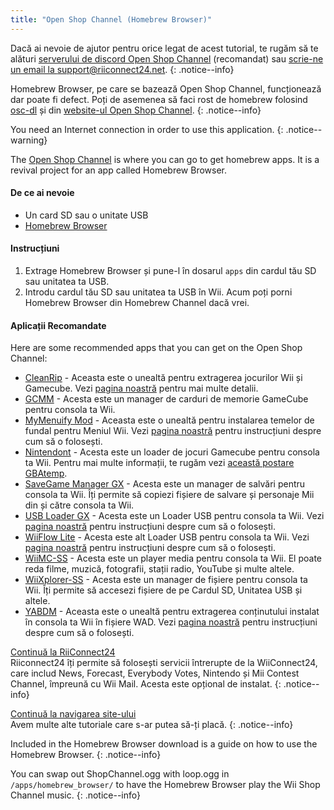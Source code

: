 ```yaml
---
title: "Open Shop Channel (Homebrew Browser)"
---
```


Dacă ai nevoie de ajutor pentru orice legat de acest tutorial, te rugăm să te alături [serverului de discord Open Shop Channel](https://discord.gg/osc) (recomandat) sau [scrie-ne un email la support@riiconnect24.net](mailto:support@riiconnect24.net).
{: .notice--info}

Homebrew Browser, pe care se bazează Open Shop Channel, funcționează dar poate fi defect. Poți de asemenea să faci rost de homebrew folosind [osc-dl](https://github.com/dhtdht020/osc-dl/releases/latest) și din [website-ul Open Shop Channel](https://oscwii.org/).
{: .notice--info}

You need an Internet connection in order to use this application.
{: .notice--warning}

The [Open Shop Channel](https://oscwii.org/) is where you can go to get homebrew apps. It is a revival project for an app called Homebrew Browser.

#### De ce ai nevoie
* Un card SD sau o unitate USB
* [Homebrew Browser](/assets/files/homebrew_browser_v0.3.9e.zip)

#### Instrucțiuni

1. Extrage Homebrew Browser și pune-l în dosarul `apps` din cardul tău SD sau unitatea ta USB.
2. Introdu cardul tău SD sau unitatea ta USB în Wii. Acum poți porni Homebrew Browser din Homebrew Channel dacă vrei.

#### Aplicații Recomandate

Here are some recommended apps that you can get on the Open Shop Channel:

- [CleanRip](https://oscwii.org/library/app/CleanRip) - Aceasta este o unealtă pentru extragerea jocurilor Wii și Gamecube. Vezi [pagina noastră](dump-games) pentru mai multe detalii.
- [GCMM](https://oscwii.org/library/app/gcmm) - Acesta este un manager de carduri de memorie GameCube pentru consola ta Wii.
- [MyMenuify Mod](https://oscwii.org/library/app/mymenuifymod) - Aceasta este o unealtă pentru instalarea temelor de fundal pentru Meniul Wii. Vezi [pagina noastră](themes) pentru instrucțiuni despre cum să o folosești.
- [Nintendont](https://oscwii.org/library/app/nintendont) - Acesta este un loader de jocuri Gamecube pentru consola ta Wii. Pentru mai multe informații, te rugăm vezi [această postare GBAtemp](https://gbatemp.net/threads/nintendont.349258/).
- [SaveGame Manager GX](https://oscwii.org/library/app/savegame_manager_gx) - Acesta este un manager de salvări pentru consola ta Wii. Îți permite să copiezi fișiere de salvare și personaje Mii din și către consola ta Wii.
- [USB Loader GX](https://oscwii.org/library/app/usbloader_gx) - Acesta este un Loader USB pentru consola ta Wii. Vezi [pagina noastră](usbloadergx) pentru instrucțiuni despre cum să o folosești.
- [WiiFlow Lite](https://oscwii.org/library/app/wiiflow) - Acesta este alt Loader USB pentru consola ta Wii. Vezi [pagina noastră](wiiflow) pentru instrucțiuni despre cum să o folosești.
- [WiiMC-SS](https://oscwii.org/library/app/wiimc-ss) - Acesta este un player media pentru consola ta Wii. El poate reda filme, muzică, fotografii, stații radio, YouTube și multe altele.
- [WiiXplorer-SS](https://oscwii.org/library/app/wiixplorer-ss) - Acesta este un manager de fișiere pentru consola ta Wii. Îți permite să accesezi fișiere de pe Cardul SD, Unitatea USB și altele.
- [YABDM](https://oscwii.org/library/app/Yet-Another-BlueDump-Mod) - Aceasta este o unealtă pentru extragerea conținutului instalat în consola ta Wii în fișiere WAD. Vezi [pagina noastră](dump-wads) pentru instrucțiuni despre cum să o folosești.

[Continuă la RiiConnect24](riiconnect24)<br> Riiconnect24 îți permite să folosești servicii întrerupte de la WiiConnect24, care includ News, Forecast, Everybody Votes, Nintendo și Mii Contest Channel, împreună cu Wii Mail. Acesta este opțional de instalat.
{: .notice--info}

[Continuă la navigarea site-ului](site-navigation)<br> Avem multe alte tutoriale care s-ar putea să-ți placă.
{: .notice--info}

Included in the Homebrew Browser download is a guide on how to use the Homebrew Browser.
{: .notice--info}

You can swap out ShopChannel.ogg with loop.ogg in `/apps/homebrew_browser/` to have the Homebrew Browser play the Wii Shop Channel music.
{: .notice--info}
